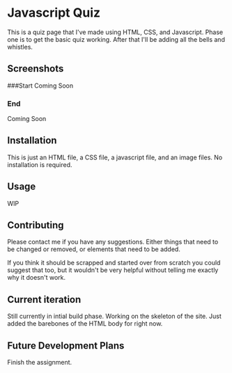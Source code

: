 # Javascript Quiz
This is a quiz page that I've made using HTML, CSS, and Javascript. Phase one is to get the basic quiz working. After that I'll be adding all the bells and whistles.

## Screenshots
###Start
Coming Soon

### End
Coming Soon

## Installation
This is just an HTML file, a CSS file, a javascript file, and an image files. No installation is required.

## Usage
WIP

## Contributing
Please contact me if you have any suggestions. Either things that need to be changed or removed, or elements that need to be added.

If you think it should be scrapped and started over from scratch you could suggest that too, but it wouldn't be very helpful without telling me exactly why it doesn't work.

## Current iteration
Still currently in intial build phase. Working on the skeleton of the site.
Just added the barebones of the HTML body for right now.

## Future Development Plans
Finish the assignment.
